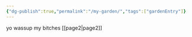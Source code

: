```yaml
---
{"dg-publish":true,"permalink":"/my-garden/","tags":["gardenEntry"]}
---
```


yo wassup my bitches
[[page2\|page2]]